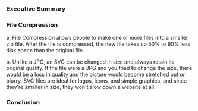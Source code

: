 ### Executive Summary

### File Compression

a. File Compression allows people to make one or more files into a smaller zip file. After the file is compressed, the new file takes up 50% to 90% less disk space than the original file.

b. Unlike a JPG, an SVG can be changed in size and always retain its original quality. If the file were a JPG and you tried to change the size, there would be a loss in quality and the picture would become stretched out or blurry. SVG files are ideal for logos, icons, and simple graphics, and since they're smaller in size, they won't slow down a website at all.

### Conclusion
